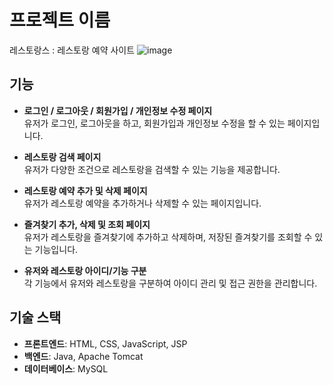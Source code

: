 # 프로젝트 이름
레스토랑스 : 레스토랑 예약 사이트
![image](https://github.com/user-attachments/assets/61c9e111-21f1-4291-8fe3-5c02e11b6514)

## 기능

- **로그인 / 로그아웃 / 회원가입 / 개인정보 수정 페이지**  
  유저가 로그인, 로그아웃을 하고, 회원가입과 개인정보 수정을 할 수 있는 페이지입니다.
  
- **레스토랑 검색 페이지**  
  유저가 다양한 조건으로 레스토랑을 검색할 수 있는 기능을 제공합니다.
  
- **레스토랑 예약 추가 및 삭제 페이지**  
  유저가 레스토랑 예약을 추가하거나 삭제할 수 있는 페이지입니다.
  
- **즐겨찾기 추가, 삭제 및 조회 페이지**  
  유저가 레스토랑을 즐겨찾기에 추가하고 삭제하며, 저장된 즐겨찾기를 조회할 수 있는 기능입니다.
  
- **유저와 레스토랑 아이디/기능 구분**  
  각 기능에서 유저와 레스토랑을 구분하여 아이디 관리 및 접근 권한을 관리합니다.

## 기술 스택

- **프론트엔드**: HTML, CSS, JavaScript, JSP
- **백엔드**: Java, Apache Tomcat
- **데이터베이스**: MySQL





